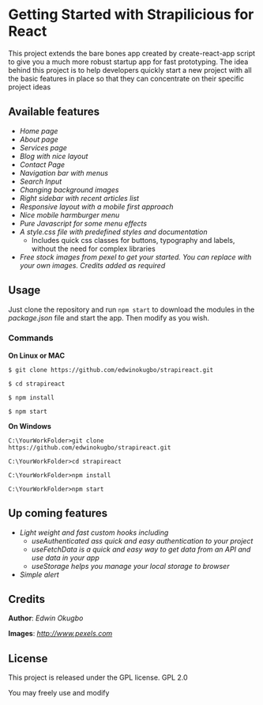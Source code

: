# Getting Started with Strapilicious for React

This project extends the bare bones app created by create-react-app script to give 
you a much more robust startup app for fast prototyping. The idea behind this project 
is to help developers quickly start a new project with all the basic features in place
so that they can concentrate on their specific project ideas

## Available features

- *Home page*
- *About page*
- *Services page*
- *Blog with nice layout*
- *Contact Page*
- *Navigation bar with menus*
- *Search Input*
- *Changing background images*
- *Right sidebar with recent articles list*
- *Responsive layout with a mobile first approach*
- *Nice mobile harmburger menu*
- *Pure Javascript for some menu effects*
- *A style.css file with predefined styles and documentation*
    - Includes quick css classes for buttons, typography and labels, without the need for complex libraries
- *Free stock images from pexel to get your started. You can replace with your own images. Credits added as required*

## Usage

Just clone the repository and run `npm start` to download the modules in the 
*package.json* file and start the app. Then modify as you wish. 

### Commands

**On Linux or MAC**

`$ git clone https://github.com/edwinokugbo/strapireact.git`

`$ cd strapireact`

`$ npm install`

`$ npm start`

**On Windows**

`C:\YourWorkFolder>git clone https://github.com/edwinokugbo/strapireact.git`

`C:\YourWorkFolder>cd strapireact`

`C:\YourWorkFolder>npm install`

`C:\YourWorkFolder>npm start`

## Up coming features
- *Light weight and fast custom hooks including*
    - *useAuthenticated ass quick and easy authentication to your project*
    - *useFetchData is a quick and easy way to get data from an API and use data in your app*
    - *useStorage helps you manage your local storage to browser*
- *Simple alert*

## Credits

**Author**: *Edwin Okugbo*

**Images**: *http://www.pexels.com*

## License

This project is released under the GPL license. GPL 2.0

You may freely use and modify


